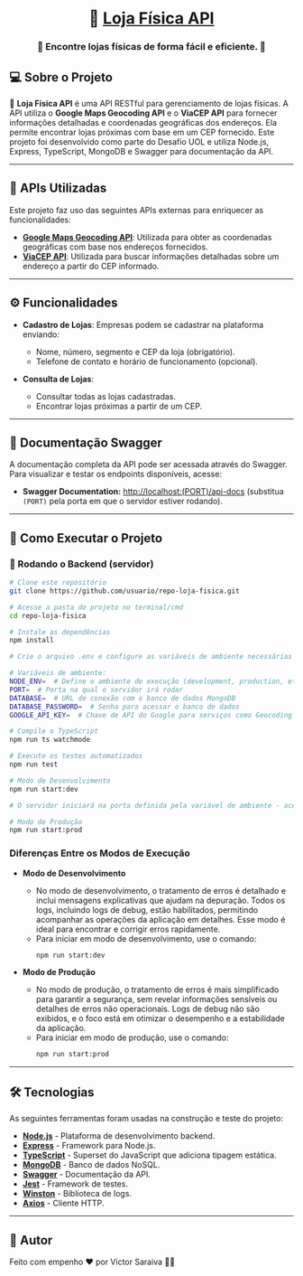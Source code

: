 <h1 align="center">
     🏬 <a href="#" alt="site da loja física">Loja Física API</a>
</h1>

<h3 align="center">
    📍 Encontre lojas físicas de forma fácil e eficiente. 💚
</h3>

## 💻 Sobre o Projeto

🏬 **Loja Física API** é uma API RESTful para gerenciamento de lojas físicas. A API utiliza o **Google Maps Geocoding API** e o **ViaCEP API** para fornecer informações detalhadas e coordenadas geográficas dos endereços. Ela permite encontrar lojas próximas com base em um CEP fornecido. Este projeto foi desenvolvido como parte do Desafio UOL e utiliza Node.js, Express, TypeScript, MongoDB e Swagger para documentação da API.


---

## 🔌 APIs Utilizadas

Este projeto faz uso das seguintes APIs externas para enriquecer as funcionalidades:

- **[Google Maps Geocoding API](https://developers.google.com/maps/documentation/geocoding/overview)**: Utilizada para obter as coordenadas geográficas com base nos endereços fornecidos.
- **[ViaCEP API](https://viacep.com.br/)**: Utilizada para buscar informações detalhadas sobre um endereço a partir do CEP informado.

---

## ⚙️ Funcionalidades

- **Cadastro de Lojas**: Empresas podem se cadastrar na plataforma enviando:
  - Nome, número, segmento e CEP da loja (obrigatório).
  - Telefone de contato e horário de funcionamento (opcional).

- **Consulta de Lojas**:
  - Consultar todas as lojas cadastradas.
  - Encontrar lojas próximas a partir de um CEP.

---

## 📄 Documentação Swagger

A documentação completa da API pode ser acessada através do Swagger. Para visualizar e testar os endpoints disponíveis, acesse:

- **Swagger Documentation:** [http://localhost:(PORT)/api-docs](http://localhost:(PORT)/api-docs) (substitua `(PORT)` pela porta em que o servidor estiver rodando).

---

## 🚀 Como Executar o Projeto

### 🎲 Rodando o Backend (servidor)

```bash
# Clone este repositório
git clone https://github.com/usuario/repo-loja-fisica.git

# Acesse a pasta do projeto no terminal/cmd
cd repo-loja-fisica

# Instale as dependências
npm install

# Crie o arquivo .env e configure as variáveis de ambiente necessárias

# Variáveis de ambiente:
NODE_ENV=  # Define o ambiente de execução (development, production, etc.)
PORT=  # Porta na qual o servidor irá rodar
DATABASE=  # URL de conexão com o banco de dados MongoDB
DATABASE_PASSWORD=  # Senha para acessar o banco de dados
GOOGLE_API_KEY=  # Chave de API do Google para serviços como Geocoding

# Compile o TypeScript
npm run ts watchmode

# Execute os testes automatizados
npm run test

# Modo de Desenvolvimento
npm run start:dev

# O servidor iniciará na porta definida pela variável de ambiente - acesse http://localhost:(PORT)

# Modo de Produção
npm run start:prod
```

### Diferenças Entre os Modos de Execução

- **Modo de Desenvolvimento**
  - No modo de desenvolvimento, o tratamento de erros é detalhado e inclui mensagens explicativas que ajudam na depuração. Todos os logs, incluindo logs de debug, estão habilitados, permitindo acompanhar as operações da aplicação em detalhes. Esse modo é ideal para encontrar e corrigir erros rapidamente.
  - Para iniciar em modo de desenvolvimento, use o comando:
    ```bash
    npm run start:dev
    ```

- **Modo de Produção**
  - No modo de produção, o tratamento de erros é mais simplificado para garantir a segurança, sem revelar informações sensíveis ou detalhes de erros não operacionais. Logs de debug não são exibidos, e o foco está em otimizar o desempenho e a estabilidade da aplicação.
  - Para iniciar em modo de produção, use o comando:
    ```bash
    npm run start:prod
    ```

---

## 🛠 Tecnologias

As seguintes ferramentas foram usadas na construção e teste do projeto:

- **[Node.js](https://nodejs.org/)** - Plataforma de desenvolvimento backend.
- **[Express](https://expressjs.com/)** - Framework para Node.js.
- **[TypeScript](https://www.typescriptlang.org/)** - Superset do JavaScript que adiciona tipagem estática.
- **[MongoDB](https://www.mongodb.com/)** - Banco de dados NoSQL.
- **[Swagger](https://swagger.io/)** - Documentação da API.
- **[Jest](https://jestjs.io/)** - Framework de testes.
- **[Winston](https://github.com/winstonjs/winston)** - Biblioteca de logs.
- **[Axios](https://github.com/axios/axios)** - Cliente HTTP.

---

## 🦸 Autor

Feito com empenho ❤️ por Victor Saraiva 👋🏽

